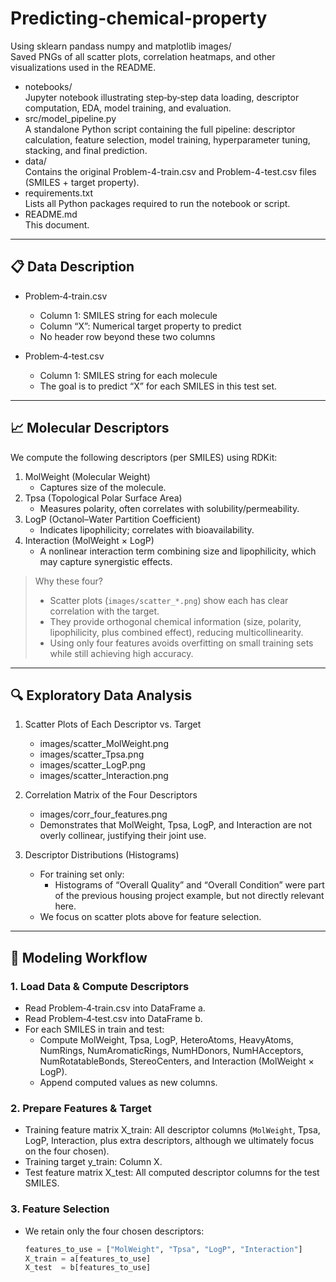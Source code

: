 # Predicting-chemical-property
Using sklearn pandass numpy and matplotlib
 images/  
  Saved PNGs of all scatter plots, correlation heatmaps, and other visualizations used in the README.
- notebooks/  
  Jupyter notebook illustrating step‑by‑step data loading, descriptor computation, EDA, model training, and evaluation.
- src/model_pipeline.py  
  A standalone Python script containing the full pipeline: descriptor calculation, feature selection, model training, hyperparameter tuning, stacking, and final prediction.
- data/  
  Contains the original Problem-4-train.csv and Problem-4-test.csv files (SMILES + target property).
- requirements.txt  
  Lists all Python packages required to run the notebook or script.
- README.md  
  This document.

---

## 📋 Data Description

- Problem‑4‑train.csv  
  - Column 1: SMILES string for each molecule  
  - Column “X”: Numerical target property to predict  
  - No header row beyond these two columns  

- Problem‑4‑test.csv  
  - Column 1: SMILES string for each molecule  
  - The goal is to predict “X” for each SMILES in this test set.

---

## 📈 Molecular Descriptors

We compute the following descriptors (per SMILES) using RDKit:

1. MolWeight (Molecular Weight)  
   - Captures size of the molecule.  
2. Tpsa (Topological Polar Surface Area)  
   - Measures polarity, often correlates with solubility/permeability.  
3. LogP (Octanol–Water Partition Coefficient)  
   - Indicates lipophilicity; correlates with bioavailability.  
4. Interaction (MolWeight × LogP)  
   - A nonlinear interaction term combining size and lipophilicity, which may capture synergistic effects.

> Why these four?  
> - Scatter plots (`images/scatter_*.png`) show each has clear correlation with the target.  
> - They provide orthogonal chemical information (size, polarity, lipophilicity, plus combined effect), reducing multicollinearity.  
> - Using only four features avoids overfitting on small training sets while still achieving high accuracy.

---

## 🔍 Exploratory Data Analysis

1. Scatter Plots of Each Descriptor vs. Target  
   - images/scatter_MolWeight.png  
   - images/scatter_Tpsa.png  
   - images/scatter_LogP.png  
   - images/scatter_Interaction.png  

2. Correlation Matrix of the Four Descriptors  
   - images/corr_four_features.png  
   - Demonstrates that MolWeight, Tpsa, LogP, and Interaction are not overly collinear, justifying their joint use.

3. Descriptor Distributions (Histograms)  
   - For training set only:  
     - Histograms of “Overall Quality” and “Overall Condition” were part of the previous housing project example, but not directly relevant here.  
   - We focus on scatter plots above for feature selection.

---

## 🚀 Modeling Workflow

### 1. Load Data & Compute Descriptors

- Read Problem‑4‑train.csv into DataFrame a.  
- Read Problem‑4‑test.csv into DataFrame b.  
- For each SMILES in train and test:  
  - Compute MolWeight, Tpsa, LogP, HeteroAtoms, HeavyAtoms, NumRings, NumAromaticRings, NumHDonors, NumHAcceptors, NumRotatableBonds, StereoCenters, and Interaction (MolWeight × LogP).  
  - Append computed values as new columns.

### 2. Prepare Features & Target

- Training feature matrix X_train: All descriptor columns (`MolWeight`, Tpsa, LogP, Interaction, plus extra descriptors, although we ultimately focus on the four chosen).  
- Training target y_train: Column X.  
- Test feature matrix X_test: All computed descriptor columns for the test SMILES.

### 3. Feature Selection

- We retain only the four chosen descriptors:  
  ```python
  features_to_use = ["MolWeight", "Tpsa", "LogP", "Interaction"]
  X_train = a[features_to_use]
  X_test  = b[features_to_use]
